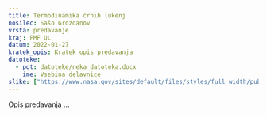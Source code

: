 ```yaml
---
title: Termodinamika črnih lukenj
nosilec: Sašo Grozdanov
vrsta: predavanje
kraj: FMF UL
datum: 2022-01-27
kratek_opis: Kratek opis predavanja
datoteke:
  - pot: datoteke/neka_datoteka.docx
    ime: Vsebina delavnice
slike: ["https://www.nasa.gov/sites/default/files/styles/full_width/public/thumbnails/image/blackhole.png?itok=THJrwcHP"]
---
```


Opis predavanja ...
